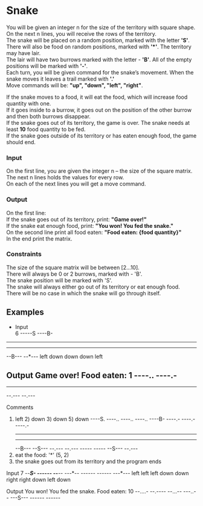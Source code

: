 # Snake

You will be given an integer n for the size of the territory with square shape.  
On the next n lines, you will receive the rows of the territory.   
The snake will be placed on a random position, marked with the letter **'S'**.  
There will also be food on random positions, marked with **'*'**. The territory may have lair.   
The lair will have two burrows marked with the letter - **'B'**. All of the empty positions will be marked with **'-'**.  
Each turn, you will be given command for the snake’s movement. When the snake moves it leaves a trail marked with **'.'**  
Move commands will be: **"up", "down", "left", "right"**.

If the snake moves to a food, it will eat the food, which will increase food quantity with one.  
If it goes inside to a burrow, it goes out on the position of the other burrow and then both burrows disappear.   
If the snake goes out of its territory, the game is over. The snake needs at least **10** food quantity to be fed.  
If the snake goes outside of its territory or has eaten enough food, the game should end.  
  
### Input  
On the first line, you are given the integer n – the size of the square matrix.  
The next n lines holds the values for every row.  
On each of the next lines you will get a move command.  
  
### Output  
On the first line:    
If the snake goes out of its territory, print: **"Game over!"**  
If the snake eat enough food, print: **"You won! You fed the snake."**  
On the second line print all food eaten: **"Food eaten: {food quantity}"**  
In the end print the matrix.  
    
### Constraints  
The size of the square matrix will be between [2…10].  
There will always be 0 or 2 burrows, marked with - 'B'.  
The snake position will be marked with 'S'.  
The snake will always either go out of its territory or eat enough food.  
There will be no case in which the snake will go through itself.  
  
## Examples  
- Input  		
6
-----S
----B-
------
------
--B---
--*---
left
down
down
down
left	

Output
Game over!
Food eaten: 1
----..
----.-
------
------
--.---
--.---	

Comments
1) left     2) down     3) down     5) down
   ----S.      ----..      ----..      ----..
   ----B-      ----.-      ----.-      ----.-
   ------      ------      ------      ------
   ------      ------      ------      ------
   --B---      --S---      --.---      --.---
   --*---      --*---      --S---      --.---
3) eat the food: '*' (5, 2)
5) the snake goes out from its territory and the program ends

Input
7
--***S-
--*----
--***--
---**--
---*---
---*---
---*---
left
left
left
down
down
right
right
down
left
down	

Output
You won! You fed the snake.
Food eaten: 10
--....-
--.----
--...--
---..--
---S---
---*---
---*---	


